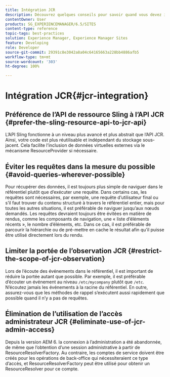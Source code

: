 ```yaml
---
title: Intégration JCR
description: Découvrez quelques conseils pour savoir quand vous devez intégrer Adobe Experience Manager au niveau JCR.
contentOwner: User
products: SG_EXPERIENCEMANAGER/6.5/SITES
content-type: reference
topic-tags: best-practices
solution: Experience Manager, Experience Manager Sites
feature: Developing
role: Developer
source-git-commit: 29391c8e3042a8a04c64165663a228bb4886afb5
workflow-type: tm+mt
source-wordcount: '303'
ht-degree: 100%

---
```


# Intégration JCR{#jcr-integration}

## Préférence de l’API de ressource Sling à l’API JCR {#prefer-the-sling-resource-api-to-jcr-api}

L’API Sling fonctionne à un niveau plus avancé et plus abstrait que l’API JCR. Ainsi, votre code est plus réutilisable et indépendant du stockage sous-jacent. Cela facilite l’inclusion de données virtuelles externes via le mécanisme ResourceProvider si nécessaire.

## Éviter les requêtes dans la mesure du possible {#avoid-queries-wherever-possible}

Pour récupérer des données, il est toujours plus simple de naviguer dans le référentiel plutôt que d’exécuter une requête. Dans certains cas, les requêtes sont nécessaires, par exemple, une requête d’utilisateur final ou s’il faut trouver du contenu structuré à travers le référentiel entier, mais pour toutes les autres situations, il est préférable de naviguer jusqu’aux nœuds demandés. Les requêtes devraient toujours être évitées en matière de rendus, comme les composants de navigation, une « liste d’éléments récents », le nombre d’éléments, etc. Dans ce cas, il est préférable de parcourir la hiérarchie ou de pré-mettre en cache le résultat afin qu’il puisse être utilisé directement lors du rendu.

## Limiter la portée de l’observation JCR {#restrict-the-scope-of-jcr-observation}

Lors de l’écoute des événements dans le référentiel, il est important de réduire la portée autant que possible. Par exemple, il est préférable d’écouter un événement au niveau `/etc/mycompany` plutôt que `/etc`. N’écoutez jamais les événements à la racine du référentiel. En outre, assurez-vous que les méthodes de rappel s’exécutent aussi rapidement que possible quand il n’y a pas de requêtes.

## Élimination de l’utilisation de l’accès administrateur JCR {#eliminate-use-of-jcr-admin-access}

Depuis la version AEM 6. la connexion à l’administration a été abandonnée, de même que l’obtention d’une session administrative à partir de ResourceResolverFactory. Au contraire, les comptes de service doivent être créés pour les opérations de back-office qui nécessiteraient ce type d’accès, et ResourceResolverFactory peut être utilisé pour obtenir un ResourceResolver pour ce compte.
